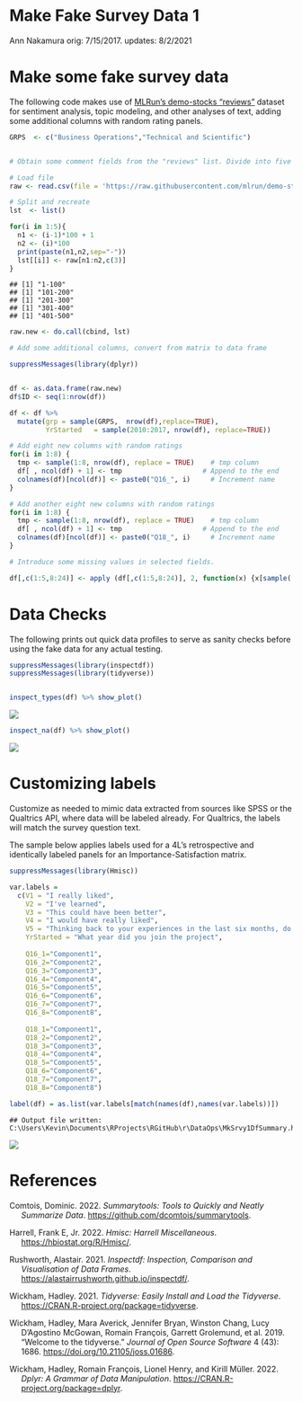 Make Fake Survey Data 1
================
Ann Nakamura
orig: 7/15/2017. updates: 8/2/2021

# Make some fake survey data

The following code makes use of [MLRun’s demo-stocks
“reviews”](https://github.com/mlrun/demo-stocks) dataset for sentiment
analysis, topic modeling, and other analyses of text, adding some
additional columns with random rating panels.

``` r
GRPS  <- c("Business Operations","Technical and Scientific")


# Obtain some comment fields from the "reviews" list. Divide into five separate columns that can be used as dummy free responses (four L's plus one overall comment). 

# Load file
raw <- read.csv(file = 'https://raw.githubusercontent.com/mlrun/demo-stocks/master/data/reviews.csv',nrows=500)

# Split and recreate
lst  <- list()

for(i in 1:5){
  n1 <- (i-1)*100 + 1
  n2 <- (i)*100  
  print(paste(n1,n2,sep="-"))
  lst[[i]] <- raw[n1:n2,c(3)]  
}
```

    ## [1] "1-100"
    ## [1] "101-200"
    ## [1] "201-300"
    ## [1] "301-400"
    ## [1] "401-500"

``` r
raw.new <- do.call(cbind, lst)

# Add some additional columns, convert from matrix to data frame

suppressMessages(library(dplyr))


df <- as.data.frame(raw.new)
df$ID <- seq(1:nrow(df)) 

df <- df %>%
  mutate(grp = sample(GRPS,  nrow(df),replace=TRUE),
         YrStarted   = sample(2010:2017, nrow(df), replace=TRUE)) 

# Add eight new columns with random ratings
for(i in 1:8) {                                   
  tmp <- sample(1:8, nrow(df), replace = TRUE)    # tmp column
  df[ , ncol(df) + 1] <- tmp                    # Append to the end
  colnames(df)[ncol(df)] <- paste0("Q16_", i)     # Increment name
}

# Add another eight new columns with random ratings
for(i in 1:8) {                                   
  tmp <- sample(1:8, nrow(df), replace = TRUE)    # tmp column
  df[ , ncol(df) + 1] <- tmp                    # Append to the end
  colnames(df)[ncol(df)] <- paste0("Q18_", i)     # Increment name
}

# Introduce some missing values in selected fields. 

df[,c(1:5,8:24)] <- apply (df[,c(1:5,8:24)], 2, function(x) {x[sample( c(1:nrow(df)), floor(nrow(df)/25))] <- NA; x} )
```

# Data Checks

The following prints out quick data profiles to serve as sanity checks
before using the fake data for any actual testing.

``` r
suppressMessages(library(inspectdf))
suppressMessages(library(tidyverse))


inspect_types(df) %>% show_plot()
```

![](MakeAFakeSurvey1_files/figure-gfm/unnamed-chunk-2-1.png)<!-- -->

``` r
inspect_na(df) %>% show_plot()
```

![](MakeAFakeSurvey1_files/figure-gfm/unnamed-chunk-2-2.png)<!-- -->

# Customizing labels

Customize as needed to mimic data extracted from sources like SPSS or
the Qualtrics API, where data will be labeled already. For Qualtrics,
the labels will match the survey question text.

The sample below applies labels used for a 4L’s retrospective and
identically labeled panels for an Importance-Satisfaction matrix.

``` r
suppressMessages(library(Hmisc))

var.labels = 
  c(V1 = "I really liked", 
    V2 = "I've learned", 
    V3 = "This could have been better",
    V4 = "I would have really liked", 
    V5 = "Thinking back to your experiences in the last six months, do you have any general comments?",
    YrStarted = "What year did you join the project", 
    
    Q16_1="Component1",
    Q16_2="Component2",
    Q16_3="Component3",
    Q16_4="Component4",
    Q16_5="Component5",
    Q16_6="Component6",
    Q16_7="Component7",
    Q16_8="Component8",
    
    Q18_1="Component1",
    Q18_2="Component2",
    Q18_3="Component3",
    Q18_4="Component4",
    Q18_5="Component5",
    Q18_6="Component6",
    Q18_7="Component7",
    Q18_8="Component8")

label(df) = as.list(var.labels[match(names(df),names(var.labels))])
```

    ## Output file written: C:\Users\Kevin\Documents\RProjects\RGitHub\r\DataOps\MkSrvy1DfSummary.html

![](MakeAFakeSurvey1_files/figure-gfm/unnamed-chunk-4-1.png)<!-- -->

# References

<div id="refs" class="references csl-bib-body hanging-indent">

<div id="ref-R-summarytools" class="csl-entry">

Comtois, Dominic. 2022. *Summarytools: Tools to Quickly and Neatly
Summarize Data*. <https://github.com/dcomtois/summarytools>.

</div>

<div id="ref-R-Hmisc" class="csl-entry">

Harrell, Frank E, Jr. 2022. *Hmisc: Harrell Miscellaneous*.
<https://hbiostat.org/R/Hmisc/>.

</div>

<div id="ref-R-inspectdf" class="csl-entry">

Rushworth, Alastair. 2021. *Inspectdf: Inspection, Comparison and
Visualisation of Data Frames*.
<https://alastairrushworth.github.io/inspectdf/>.

</div>

<div id="ref-R-tidyverse" class="csl-entry">

Wickham, Hadley. 2021. *Tidyverse: Easily Install and Load the
Tidyverse*. <https://CRAN.R-project.org/package=tidyverse>.

</div>

<div id="ref-tidyverse2019" class="csl-entry">

Wickham, Hadley, Mara Averick, Jennifer Bryan, Winston Chang, Lucy
D’Agostino McGowan, Romain François, Garrett Grolemund, et al. 2019.
“Welcome to the <span class="nocase">tidyverse</span>.” *Journal of Open
Source Software* 4 (43): 1686. <https://doi.org/10.21105/joss.01686>.

</div>

<div id="ref-R-dplyr" class="csl-entry">

Wickham, Hadley, Romain François, Lionel Henry, and Kirill Müller. 2022.
*Dplyr: A Grammar of Data Manipulation*.
<https://CRAN.R-project.org/package=dplyr>.

</div>

</div>
